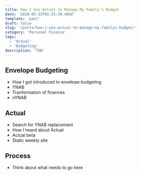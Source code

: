 ```yaml
---
title: How I Use Actual to Manage My Family's Budget
date: '2019-03-23T01:25:28.489Z'
template: 'post'
draft: false
slug: '/posts/how-i-use-actual-to-manage-my-familys-budget/'
category: 'Personal Finance'
tags:
  - 'Actual'
  - 'Budgeting'
description: 'TDB'
---
```


## Envelope Budgeting

- How I got introduced to envelope budgeting
- YNAB
- Tranformation of finances
- nYNAB

## Actual

- Search for YNAB replacement
- How I heard about Actual
- Actual beta
- Static weekly site

## Process

- Think about what needs to go here
